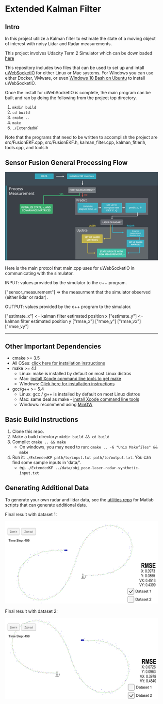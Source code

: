 # Extended Kalman Filter

[image1]: ./imgs/dataset_1.png "dataset_1"
[image2]: ./imgs/dataset_2.png "dataset_2"
[image3]: ./imgs/general_flow.png "Sensor Fusion General Processing Flow"

## Intro

In this project utilize a Kalman filter to estimate the state of a moving object of interest with noisy Lidar and Radar measurements.

This project involves Udacity Term 2 Simulator which can be downloaded [here](https://github.com/udacity/self-driving-car-sim/releases/tag/v1.0)

This repository includes two files that can be used to set up and intall [uWebSocketIO](https://github.com/uWebSockets/uWebSockets) for either Linux or Mac systems.
For Windows you can use either Docker, VMware, or even [Windows 10 Bash on Ubuntu](https://www.howtogeek.com/249966/how-to-install-and-use-the-linux-bash-shell-on-windows-10/) to install uWebSocketIO.

Once the install for uWebSocketIO is complete, the main program can be built and ran by doing the following from the project top directory.

1. ```mkdir build```
2. ```cd build```
3. ```cmake ..```
4. ```make```
5. ```./ExtendedKF```

Note that the programs that need to be written to accomplish the project are src/FusionEKF.cpp, src/FusionEKF.h, kalman_filter.cpp, kalman_fitler.h, tools.cpp, and tools.h

## Sensor Fusion General Processing Flow

![alt text][image3]

Here is the main protcol that main.cpp uses for uWebSocketIO in communicating with the simulator.

INPUT: values provided by the simulator to the c++ program.

["sensor_measurement"] => the measurment that the simulator observed (either lidar or radar).

OUTPUT: values provided by the c++ program to the simulator.

["estimate_x"] <= kalman filter estimated position x
["estimate_y"] <= kalman filter estimated position y
["rmse_x"]
["rmse_y"]
["rmse_vx"]
["rmse_vy"]

---

## Other Important Dependencies

* cmake >= 3.5
* All OSes: [click here for installation instructions](https://cmake.org/install/)
* make >= 4.1
  * Linux: make is installed by default on most Linux distros
  * Mac: [install Xcode command line tools to get make](https://developer.apple.com/xcode/features/)
  * Windows: [Click here for installation instructions](http://gnuwin32.sourceforge.net/packages/make.htm)
* gcc/g++ >= 5.4
  * Linux: gcc / g++ is installed by default on most Linux distros
  * Mac: same deal as make - [install Xcode command line tools](https://developer.apple.com/xcode/features/)
  * Windows: recommend using [MinGW](http://www.mingw.org/)

## Basic Build Instructions

1. Clone this repo.
2. Make a build directory: `mkdir build && cd build`
3. Compile: `cmake .. && make` 
   * On windows, you may need to run: `cmake .. -G "Unix Makefiles" && make`
4. Run it: `./ExtendedKF path/to/input.txt path/to/output.txt`. You can find
   some sample inputs in 'data/'.
   * eg. `./ExtendedKF ../data/obj_pose-laser-radar-synthetic-input.txt`

## Generating Additional Data

To generate your own radar and lidar data, see the
[utilities repo](https://github.com/udacity/CarND-Mercedes-SF-Utilities) for
Matlab scripts that can generate additional data.

Final result with dataset 1:

![alt text][image1]

Final result with dataset 2:

![alt text][image2]
